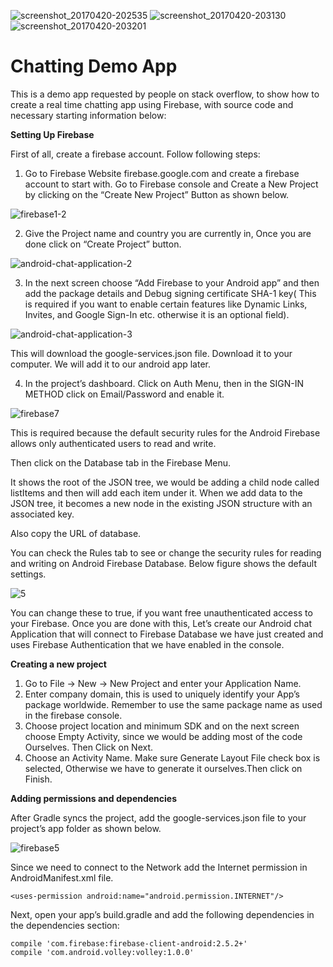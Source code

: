 
![screenshot_20170420-202535](https://user-images.githubusercontent.com/41565823/47961086-08fba280-e004-11e8-8faa-ffa8b5eeec43.png)
![screenshot_20170420-203130](https://user-images.githubusercontent.com/41565823/47961087-08fba280-e004-11e8-81f0-4e9262f593c7.png)
![screenshot_20170420-203201](https://user-images.githubusercontent.com/41565823/47961088-09943900-e004-11e8-979c-0d239cf27658.png)

# Chatting Demo App

This is a demo app requested by people on stack overflow, to show how to create a real time chatting app using Firebase, with source code and necessary starting information below:


**Setting Up Firebase**

First of all, create a firebase account. Follow following steps:

1. Go to Firebase Website firebase.google.com and create a firebase account to start with. Go to Firebase console and Create a New Project by clicking on the “Create New Project” Button as shown below.

![firebase1-2](https://user-images.githubusercontent.com/41565823/47960988-13696c80-e003-11e8-9bc1-5518045a1acb.png)
       
2. Give the Project name and country you are currently in, Once you are done click on “Create Project” button.

![android-chat-application-2](https://user-images.githubusercontent.com/41565823/47960985-13696c80-e003-11e8-8e80-504098bad12b.png)
  

3. In the next screen choose “Add Firebase to your Android app” and then add the package details and Debug signing certificate SHA-1 key( This is required if you want to enable certain features like Dynamic Links, Invites, and Google Sign-In etc. otherwise it is an optional field).

![android-chat-application-3](https://user-images.githubusercontent.com/41565823/47960984-13696c80-e003-11e8-8f2c-1615cf8b3671.png)

This will download the google-services.json file. Download it to your computer. We will add it to our android app later.



4. In the project’s dashboard. Click on Auth Menu, then in the SIGN-IN METHOD click on Email/Password and enable it.

![firebase7](https://user-images.githubusercontent.com/41565823/47960990-14020300-e003-11e8-810e-491c5462dd78.png)

  
This is required because the default security rules for the Android Firebase allows only authenticated users to read and write.

Then click on the Database tab in the Firebase Menu.

It shows the root of the JSON tree, we would be adding a child node called listItems and then will add each item under it. When we add data to the JSON tree, it becomes a new node in the existing JSON structure with an associated key.

Also copy the URL of database.

You can check the Rules tab to see or change the security rules for reading and writing on Android Firebase Database. Below figure shows the default settings.

![5](https://user-images.githubusercontent.com/41565823/47960983-13696c80-e003-11e8-8014-010933ccff69.png)
      
      
You can change these to true, if you want free unauthenticated access to your Firebase. Once you are done with this, Let’s create our Android chat Application that will connect to Firebase Database we have just created and uses Firebase Authentication that we have enabled in the console.


**Creating a new project**

1. Go to File → New → New Project and enter your Application Name.
2. Enter company domain, this is used to uniquely identify your App’s package worldwide. Remember to use the same package name as used in the firebase console.
3. Choose project location and minimum SDK and on the next screen choose Empty Activity, since we would be adding most of the code Ourselves. Then Click on Next.
4. Choose an Activity Name. Make sure Generate Layout File check box is selected, Otherwise we have to generate it ourselves.Then click on Finish.


**Adding permissions and dependencies**

After Gradle syncs the project, add the google-services.json file to your project’s app folder as shown below.

![firebase5](https://user-images.githubusercontent.com/41565823/47960991-14020300-e003-11e8-9077-d45821630baa.png)
  
Since we need to connect to the Network add the Internet permission in AndroidManifest.xml file.

```
<uses-permission android:name="android.permission.INTERNET"/>
```


Next, open your app’s build.gradle and add the following dependencies in the dependencies section:
```
compile 'com.firebase:firebase-client-android:2.5.2+'
compile 'com.android.volley:volley:1.0.0'
```

